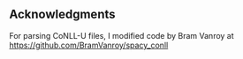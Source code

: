 ## Acknowledgments

For parsing CoNLL-U files, I modified code by Bram Vanroy at https://github.com/BramVanroy/spacy_conll